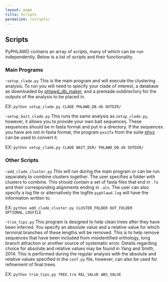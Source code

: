 ```yaml
---
layout: page
title: Scripts
permalink: /scripts/
---
```


## Scripts
PyPHLAWD contains an array of scripts, many of which can be run independently. Below is a list of scripts and their functionality.

### Main Programs

-`setup_clade.py` This is the main program and will execute the clustering analysis. To run you will need to specify your clade of
interest, a database as downloaded by [phlawd_db_maker](https://github.com/blackrim/phlawd_db_maker), and a premade outdirectory
for the outputs of the analysis to be placed in.
 
EX: `python setup_clade.py CLADE PHLAWD_DB.db OUTDIR/`

-`setup_bait_clade.py` This runs the same analysis as `setup_clade.py`, however, it allows you to provide your own bait sequences.
These sequences should be in fasta format and put in a directory. If the sequences you have are not in fasta format, the program
`pxs2fa` from the suite [phyx](https://github.com/FePhyFoFum/phyx) can be used to convert it.

EX: `python setup_clade.py CLADE BAIT_DIR/ PHLAWD_DB.db OUTDIR/`

### Other Scripts

-`add_clade_cluster.py` This will run during the main program or can be run separately to combine clusters together. The user specifies
a folder with clusters to combine. This should contain a set of fasta files that end in `.fa` and their corresponding alignments ending
in `.aln`. The user can also specify a log file or alternatively the logfile `pyphlawd.log` will have the information written to.

EX: `python add_clade_cluster.py CLUSTER_FOLDER OUT_FOLDER OPTIONAL_LOGFILE`

-`trim_tips.py` This program is designed to help clean trees after they have been inferred. You specify an absolute value and a relative
value for which terminal branches of these lengths will be removed. This is to help remove sequences that have been included from misidentified
orthology, long branch attraction or another source of systematic error. Details regarding choice for absolute and relative values may be
found in Yang and Smith, 2014. This is performed during the regular analysis with the absolute and relative values specified in the `conf.py`
file, however, can also be used for refinement of final trees.

EX: `python trim_tips.py TREE.tre REL_VALUE ABS_VALUE`
